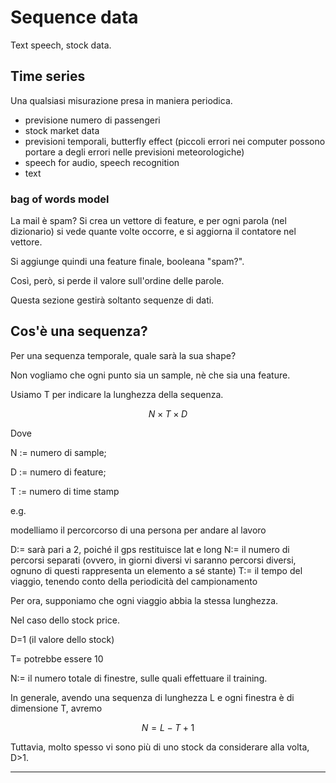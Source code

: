 # Sequence data

Text speech, stock data. 

## Time series

Una qualsiasi misurazione presa in maniera periodica. 

- previsione numero di passengeri
- stock market data
- previsioni temporali, butterfly effect (piccoli errori nei computer possono portare a degli errori nelle previsioni meteorologiche)
- speech for audio, speech recognition
- text

### bag of words model

La mail è spam? Si crea un vettore di feature, e per ogni parola (nel dizionario) si vede quante volte occorre, e si aggiorna il contatore nel vettore. 

Si aggiunge quindi una feature finale, booleana "spam?".

Così, però, si perde il valore sull'ordine delle parole. 

Questa sezione gestirà soltanto sequenze di dati.


## Cos'è una sequenza?

Per una sequenza temporale, quale sarà la sua shape?

Non vogliamo che ogni punto sia un sample, nè che sia una feature.

Usiamo T per indicare la lunghezza della sequenza.

$$N\times T \times D$$

Dove 

N := numero di sample; 

D := numero di feature; 

T := numero di time stamp

e.g. 

modelliamo il percorcorso di una persona per andare al lavoro

D:= sarà pari a 2, poiché il gps restituisce lat e long
N:= il numero di percorsi separati (ovvero, in giorni diversi vi saranno percorsi diversi, ognuno di questi rappresenta un elemento a sé stante)
T:= il tempo del viaggio, tenendo conto della periodicità del campionamento

Per ora, supponiamo che ogni viaggio abbia la stessa lunghezza.


Nel caso dello stock price. 

D=1 (il valore dello stock)

T= potrebbe essere 10

N:= il numero totale di finestre, sulle quali effettuare il training.

In generale, avendo una sequenza di lunghezza L e ogni finestra è di dimensione T, avremo 

$$ N=L-T+1$$

Tuttavia, molto spesso vi sono più di uno stock da considerare alla volta, D>1. 


---



$$$$









